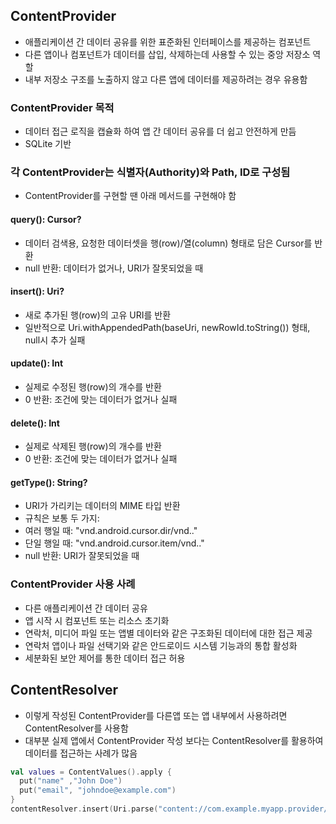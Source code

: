 ## ContentProvider
- 애플리케이션 간 데이터 공유를 위한 표준화된 인터페이스를 제공하는 컴포넌트
- 다른 앱이나 컴포넌트가 데이터를 삽입, 삭제하는데 사용할 수 있는 중앙 저장소 역할
- 내부 저장소 구조를 노출하지 않고 다른 앱에 데이터를 제공하려는 경우 유용함

### ContentProvider 목적
- 데이터 접근 로직을 캡슐화 하여 앱 간 데이터 공유를 더 쉽고 안전하게 만듬
- SQLite 기반

### 각 ContentProvider는 식별자(Authority)와 Path, ID로 구성됨
- ContentProvider를 구현할 땐 아래 메서드를 구현해야 함
#### query(): Cursor?
- 데이터 검색용, 요청한 데이터셋을 행(row)/열(column) 형태로 담은 Cursor를 반환
- null 반환: 데이터가 없거나, URI가 잘못되었을 때
#### insert(): Uri?
- 새로 추가된 행(row)의 고유 URI를 반환
- 일반적으로 Uri.withAppendedPath(baseUri, newRowId.toString()) 형태, null시 추가 실패
#### update(): Int
- 실제로 수정된 행(row)의 개수를 반환
- 0 반환: 조건에 맞는 데이터가 없거나 실패
#### delete(): Int
- 실제로 삭제된 행(row)의 개수를 반환
- 0 반환: 조건에 맞는 데이터가 없거나 실패
#### getType(): String?
- URI가 가리키는 데이터의 MIME 타입 반환
- 규칙은 보통 두 가지:
- 여러 행일 때: "vnd.android.cursor.dir/vnd.<authority>.<path>"
- 단일 행일 때: "vnd.android.cursor.item/vnd.<authority>.<path>"
- null 반환: URI가 잘못되었을 때

### ContentProvider 사용 사례
- 다른 애플리케이션 간 데이터 공유
- 앱 시작 시 컴포넌트 또는 리소스 초기화
- 연락처, 미디어 파일 또는 앱별 데이터와 같은 구조화된 데이터에 대한 접근 제공
- 연락처 앱이나 파일 선택기와 같은 안드로이드 시스템 기능과의 통합 활성화
- 세분화된 보안 제어를 통한 데이터 접근 허용

## ContentResolver
- 이렇게 작성된 ContentProvider를 다른앱 또는 앱 내부에서 사용하려면 ContentResolver를 사용함
- 대부분 실제 앱에서 ContentProvider 작성 보다는 ContentResolver를 활용하여 데이터를 접근하는 사례가 많음

```.kt
val values = ContentValues().apply {
  put("name" ,"John Doe")
  put("email", "johndoe@example.com")
}
contentResolver.insert(Uri.parse("content://com.example.myapp.provider/users"), values)
```

